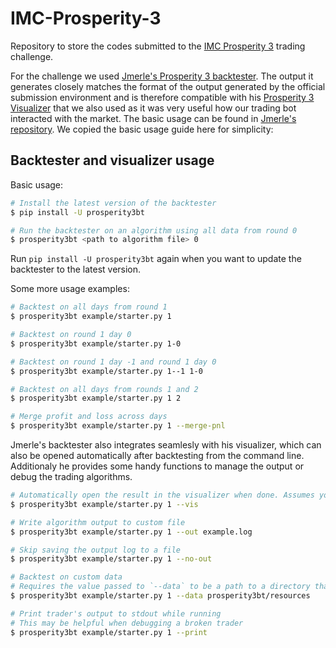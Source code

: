 # IMC-Prosperity-3
Repository to store the codes submitted to the [IMC Prosperity 3](https://prosperity.imc.com/) trading challenge.

For the challenge we used   [Jmerle's Prosperity 3 backtester](https://github.com/jmerle/imc-prosperity-3-backtester). The output it generates closely matches the format of the output generated by the official submission environment and is therefore compatible with his [Prosperity 3 Visualizer](https://github.com/jmerle/imc-prosperity-3-visualizer) that we also used as it was very useful how our trading bot interacted with the market. The basic usage can be found in [Jmerle's repository](https://github.com/jmerle/imc-prosperity-3-backtester/blob/master/README.md). We copied the basic usage guide here for simplicity:

## Backtester and visualizer usage

Basic usage:
```sh
# Install the latest version of the backtester
$ pip install -U prosperity3bt

# Run the backtester on an algorithm using all data from round 0
$ prosperity3bt <path to algorithm file> 0
```

Run `pip install -U prosperity3bt` again when you want to update the backtester to the latest version.

Some more usage examples:
```sh
# Backtest on all days from round 1
$ prosperity3bt example/starter.py 1

# Backtest on round 1 day 0
$ prosperity3bt example/starter.py 1-0

# Backtest on round 1 day -1 and round 1 day 0
$ prosperity3bt example/starter.py 1--1 1-0

# Backtest on all days from rounds 1 and 2
$ prosperity3bt example/starter.py 1 2

# Merge profit and loss across days
$ prosperity3bt example/starter.py 1 --merge-pnl
```

Jmerle's backtester also integrates seamlesly with his visualizer, which can also be opened automatically after backtesting from the command line. Additionaly he provides some handy functions to manage the output or debug the trading algorithms.
```sh
# Automatically open the result in the visualizer when done. Assumes your algorithm logs in the visualizer's expected format
$ prosperity3bt example/starter.py 1 --vis

# Write algorithm output to custom file
$ prosperity3bt example/starter.py 1 --out example.log

# Skip saving the output log to a file
$ prosperity3bt example/starter.py 1 --no-out

# Backtest on custom data
# Requires the value passed to `--data` to be a path to a directory that is similar in structure to https://github.com/jmerle/imc-prosperity-3-backtester/tree/master/prosperity3bt/resources
$ prosperity3bt example/starter.py 1 --data prosperity3bt/resources

# Print trader's output to stdout while running
# This may be helpful when debugging a broken trader
$ prosperity3bt example/starter.py 1 --print
```
